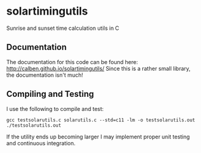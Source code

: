 # solartimingutils
Sunrise and sunset time calculation utils in C

## Documentation

The documentation for this code can be found here: http://calben.github.io/solartimingutils/
Since this is a rather small library, the documentation isn't much!

## Compiling and Testing

I use the following to compile and test:

    gcc testsolarutils.c solarutils.c --std=c11 -lm -o testsolarutils.out
    ./testsolarutils.out
    
If the utility ends up becoming larger I may implement proper unit testing and continuous integration.
    
